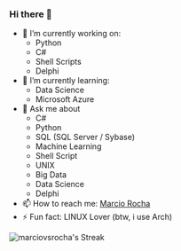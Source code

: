 ### Hi there 👋

<!--
**MarciovsRocha/MarciovsRocha** is a ✨ _special_ ✨ repository because its `README.md` (this file) appears on your GitHub profile.

Here are some ideas to get you started:



- 👯 I’m looking to collaborate on ...
- 🤔 I’m looking for help with ...
- 💬 Ask me about ...

- 😄 Pronouns: ...
-->

- 🔭 I’m currently working on:
  - Python
  - C#
  - Shell Scripts 
  - Delphi
- 🌱 I’m currently learning: 
  - Data Science
  - Microsoft Azure 
- 💬 Ask me about 
  - C#
  - Python
  - SQL (SQL Server / Sybase)
  - Machine Learning
  - Shell Script
  - UNIX
  - Big Data
  - Data Science
  - Delphi
- 📫 How to reach me: <a href="mailto:dev.marcio.rocha@gmail.com">Marcio Rocha</a>
- ⚡ Fun fact: LINUX Lover (btw, i use Arch)

![marciovsrocha's Streak](https://github-readme-streak-stats.herokuapp.com/?user=marciovsrocha&theme=react&hide_border=true)

